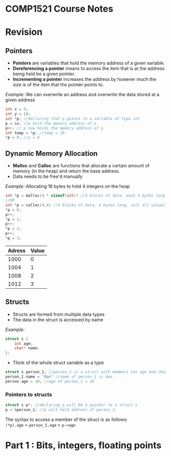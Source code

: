 # COMP1521 Course Notes 

#  Revision 

##  Pointers 
- **Pointers** are variables that hold the memory address of a given variable.
- **Dereferencing a pointer** means to access the item that is at the address being held be a given pointer. 
- **Incrementing a pointer** increases the address by however much the size is of the item that the pointer points to.

*Example:* We can overwrite an address and overwrite the data stored at a given address
```c
int x = 5; 
int y = 10;
int *p; //declaring that p points to a variable of type int 
p = &x; //p hold the memory address of x
p++; // p now holds the memory address of y 
int temp = *p; //temp = 10
*p = 0; //y = 0
```

## Dynamic Memory Allocation
- **Malloc** and **Calloc** are functions that allocate a certain amount of memory (in the heap) and return the base address. 
- Data needs to be free'd manually

*Example:* Allocating 16 bytes to hold 4 integers on the heap
``` c
int *p = malloc(4 * sizeof(int)) //4 blocks of data, each 4 bytes long
//OR
int *p = calloc(4,4) //4 blocks of data, 4 bytes long, init all values to 0
*p = 0;
p++;
*p = 1;
p++;
*p = 2;
p++;
*p = 3;
```
| Adress | Value | 
|--------|-------|
| 1000   | 0     |
| 1004   | 1     |
| 1008   | 2     |
| 1012   | 3     |


## Structs

- Structs are formed from multiple data types
- The data in the struct is accessed by name

*Example:*
``` c
struct s {
    int age;
    char* name;
};
```
- Think of the whole struct variable as a type
``` c 
struct s person_1; //person_1 is a struct with members int age and char* name
person_1.name = "dan" //name of person_1 is dan
person.age = 10; //age of person_1 = 10
```

### Pointers to structs
```c
struct s p*; //declaring p will be a pointer to a struct s
p = &person_1; //p will hold address of person_1;
``` 
The syntax to access a member of the struct is as follows:\
`(*p).age` = `person_1.age` = `p->age`


# Part 1 : Bits, integers, floating points





